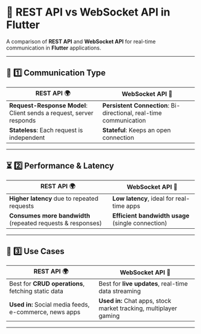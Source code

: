 # 🔄 REST API vs WebSocket API in Flutter

A comparison of **REST API** and **WebSocket API** for real-time communication in **Flutter** applications.

---

## 🚀 1️⃣ Communication Type  
| **REST API** 🌍 | **WebSocket API** 🔗 |
|--------------|----------------|
| **Request-Response Model**: Client sends a request, server responds | **Persistent Connection**: Bi-directional, real-time communication |
| **Stateless**: Each request is independent | **Stateful**: Keeps an open connection |

---

## ⏳ 2️⃣ Performance & Latency  
| **REST API** 🌍 | **WebSocket API** 🔗 |
|--------------|----------------|
| **Higher latency** due to repeated requests | **Low latency**, ideal for real-time apps |
| **Consumes more bandwidth** (repeated requests & responses) | **Efficient bandwidth usage** (single connection) |

---

## 📡 3️⃣ Use Cases  
| **REST API** 🌍 | **WebSocket API** 🔗 |
|--------------|----------------|
| Best for **CRUD operations**, fetching static data | Best for **live updates**, real-time data streaming |
| **Used in:** Social media feeds, e-commerce, news apps | **Used in:** Chat apps, stock market tracking, multiplayer gaming |

---


